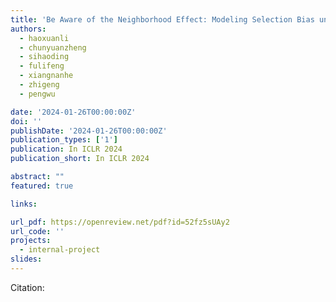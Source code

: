 ```yaml
---
title: 'Be Aware of the Neighborhood Effect: Modeling Selection Bias under Interference for Recommendation'
authors:
  - haoxuanli
  - chunyuanzheng
  - sihaoding
  - fulifeng
  - xiangnanhe
  - zhigeng
  - pengwu

date: '2024-01-26T00:00:00Z'
doi: ''
publishDate: '2024-01-26T00:00:00Z'
publication_types: ['1']
publication: In ICLR 2024 
publication_short: In ICLR 2024 

abstract: ""
featured: true

links:

url_pdf: https://openreview.net/pdf?id=52fz5sUAy2
url_code: ''
projects:
  - internal-project
slides:
---
```




Citation:
